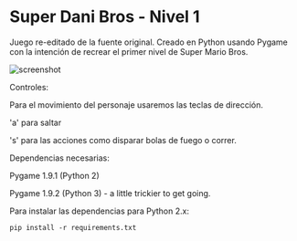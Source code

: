 Super Dani Bros - Nivel 1
=============

Juego re-editado de la fuente original. Creado en Python usando Pygame con la intención de recrear el primer nivel de Super Mario Bros.

![screenshot](https://raw.github.com/justinmeister/Mario-Level-1/master/screenshot.png)

Controles:

Para el movimiento del personaje usaremos las teclas de dirección.

'a' para saltar

's' para las acciones como disparar bolas de fuego o correr.

Dependencias necesarias:

Pygame 1.9.1 (Python 2)

Pygame 1.9.2 (Python 3) - a little trickier to get going.

Para instalar las dependencias para Python 2.x:

	pip install -r requirements.txt


